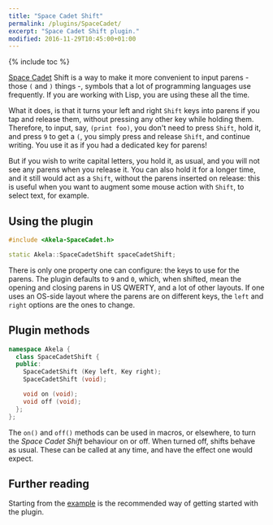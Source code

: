 ```yaml
---
title: "Space Cadet Shift"
permalink: /plugins/SpaceCadet/
excerpt: "Space Cadet Shift plugin."
modified: 2016-11-29T10:45:00+01:00
---
```


{% include toc %}

[Space Cadet][space-cadet] Shift is a way to make it more convenient to input
parens - those `(` and `)` things -, symbols that a lot of programming languages
use frequently. If you are working with Lisp, you are using these all the time.

What it does, is that it turns your left and right `Shift` keys into parens if
you tap and release them, without pressing any other key while holding them.
Therefore, to input, say, `(print foo)`, you don't need to press `Shift`, hold
it, and press `9` to get a `(`, you simply press and release `Shift`, and
continue writing. You use it as if you had a dedicated key for parens!

But if you wish to write capital letters, you hold it, as usual, and you will
not see any parens when you release it. You can also hold it for a longer time,
and it still would act as a `Shift`, without the parens inserted on release:
this is useful when you want to augment some mouse action with `Shift`, to
select text, for example.

 [space-cadet]: https://en.wikipedia.org/wiki/Space-cadet_keyboard

## Using the plugin

```c++
#include <Akela-SpaceCadet.h>

static Akela::SpaceCadetShift spaceCadetShift;
```

There is only one property one can configure: the keys to use for the parens.
The plugin defaults to `9` and `0`, which, when shifted, mean the opening and
closing parens in US QWERTY, and a lot of other layouts. If one uses an OS-side
layout where the parens are on different keys, the `left` and `right` options
are the ones to change.

## Plugin methods

```c++
namespace Akela {
  class SpaceCadetShift {
  public:
    SpaceCadetShift (Key left, Key right);
    SpaceCadetShift (void);

    void on (void);
    void off (void);
  };
};
```

The `on()` and `off()` methods can be used in macros, or elsewhere, to turn the
*Space Cadet Shift* behaviour on or off. When turned off, shifts behave as
usual. These can be called at any time, and have the effect one would expect.

## Further reading

Starting from the [example][plugin:example] is the recommended way of getting
started with the plugin.

 [plugin:example]: https://github.com/algernon/Akela/blob/master/lib/Akela-SpaceCadet/examples/SpaceCadet/SpaceCadet.ino
